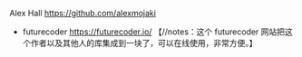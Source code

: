 
Alex Hall https://github.com/alexmojaki
- futurecoder https://futurecoder.io/  【//notes：这个 futurecoder 网站把这个作者以及其他人的库集成到一块了，可以在线使用，非常方便。】
